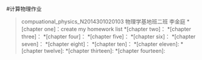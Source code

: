 #计算物理作业 
>compuational_physics_N2014301020103
>物理学基地班二班
>李金庭
*[chapter one]：create my homework list
*[chapter two]：
*[chapter three]：
*[chapter four]：
*[chapter five]：
*[chapter six]：
*[chapter seven]：
*[chapter eight]：
*[chapter ten]：
*[chapter eleven]:
*[chapter twelve]:
*[chapter thirteen]:
*[chapter fourteen]:
